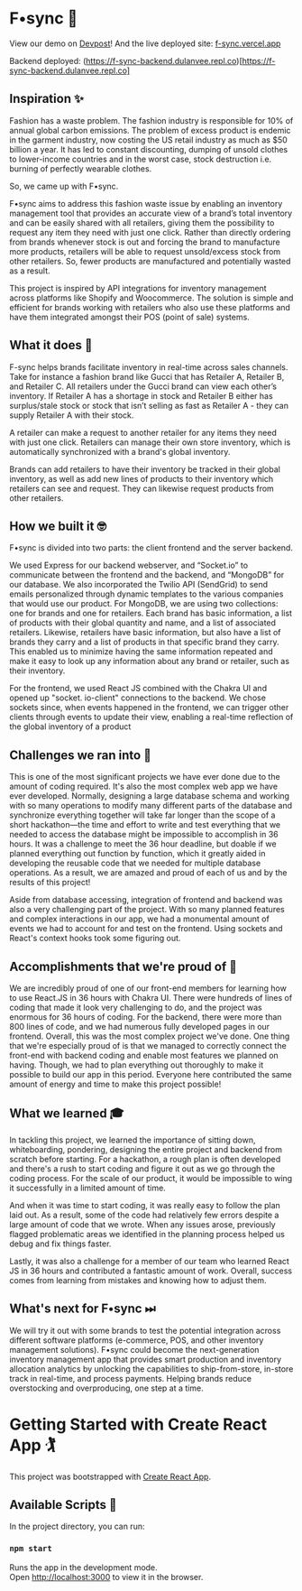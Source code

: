 # F•sync 🚀

View our demo on [Devpost](https://devpost.com/software/f-sync)!
And the live deployed site: [f-sync.vercel.app](https://f-sync.vercel.app/)

Backend deployed: (https://f-sync-backend.dulanvee.repl.co)[https://f-sync-backend.dulanvee.repl.co]

## Inspiration ✨
Fashion has a waste problem. The fashion industry is responsible for 10% of annual global carbon emissions. The problem of excess product is endemic in the garment industry, now costing the US retail industry as much as $50 billion a year. It has led to constant discounting, dumping of unsold clothes to lower-income countries and in the worst case, stock destruction i.e. burning of perfectly wearable clothes.

So, we came up with F•sync.

F•sync aims to address this fashion waste issue by enabling an inventory management tool that provides an accurate view of a brand’s total inventory and can be easily shared with all retailers, giving them the possibility to request any item they need with just one click. Rather than directly ordering from brands whenever stock is out and forcing the brand to manufacture more products, retailers will be able to request unsold/excess stock from other retailers. So, fewer products are manufactured and potentially wasted as a result.

This project is inspired by API integrations for inventory management across platforms like Shopify and Woocommerce. The solution is simple and efficient for brands working with retailers who also use these platforms and have them integrated amongst their POS (point of sale) systems.

## What it does 🧨
F-sync helps brands facilitate inventory in real-time across sales channels. Take for instance a fashion brand like Gucci that has Retailer A, Retailer B, and Retailer C. All retailers under the Gucci brand can view each other’s inventory. If Retailer A has a shortage in stock and Retailer B either has surplus/stale stock or stock that isn’t selling as fast as Retailer A - they can supply Retailer A with their stock. 

A retailer can make a request to another retailer for any items they need with just one click. Retailers can manage their own store inventory, which is automatically synchronized with a brand's global inventory. 

Brands can add retailers to have their inventory be tracked in their global inventory, as well as add new lines of products to their inventory which retailers can see and request. They can likewise request products from other retailers.

## How we built it 🤓
F•sync is divided into two parts: the client frontend and the server backend. 

We used Express for our backend webserver, and “Socket.io” to communicate between the frontend and the backend, and “MongoDB” for our database. We also incorporated the Twilio API (SendGrid) to send emails personalized through dynamic templates to the various companies that would use our product. For MongoDB, we are using two collections: one for brands and one for retailers. Each brand has basic information, a list of products with their global quantity and name, and a list of associated retailers. Likewise, retailers have basic information, but also have a list of brands they carry and a list of products in that specific brand they carry. This enabled us to minimize having the same information repeated and make it easy to look up any information about any brand or retailer, such as their inventory.

For the frontend, we used React JS combined with the Chakra UI and opened up "socket. io-client" connections to the backend. We chose sockets since, when events happened in the frontend, we can trigger other clients through events to update their view, enabling a real-time reflection of the global inventory of a product

## Challenges we ran into 🥊
This is one of the most significant projects we have ever done due to the amount of coding required. It's also the most complex web app we have ever developed. Normally, designing a large database schema and working with so many operations to modify many different parts of the database and synchronize everything together will take far longer than the scope of a short hackathon—the time and effort to write and test everything that we needed to access the database might be impossible to accomplish in 36 hours. It was a challenge to meet the 36 hour deadline, but doable if we planned everything out function by function, which it greatly aided in developing the reusable code that we needed for multiple database operations. As a result, we are amazed and proud of each of us and by the results of this project! 

Aside from database accessing, integration of frontend and backend was also a very challenging part of the project. With so many planned features and complex interactions in our app, we had a monumental amount of events we had to account for and test on the frontend. Using sockets and React's context hooks took some figuring out.

## Accomplishments that we're proud of 🥂
We are incredibly proud of one of our front-end members for learning how to use React.JS in 36 hours with Chakra UI. There were hundreds of lines of coding that made it look very challenging to do, and the project was enormous for 36 hours of coding. For the backend, there were more than 800 lines of code, and we had numerous fully developed pages in our frontend. Overall, this was the most complex project we've done. One thing that we're especially proud of is that we managed to correctly connect the front-end with backend coding and enable most features we planned on having. Though, we had to plan everything out thoroughly to make it possible to build our app in this period. Everyone here contributed the same amount of energy and time to make this project possible! 

## What we learned 🎓
In tackling this project, we learned the importance of sitting down, whiteboarding, pondering, designing the entire project and backend from scratch before starting. For a hackathon, a rough plan is often developed and there's a rush to start coding and figure it out as we go through the coding process. For the scale of our product, it would be impossible to wing it successfully in a limited amount of time. 

And when it was time to start coding, it was really easy to follow the plan laid out. As a result, some of the code had relatively few errors despite a large amount of code that we wrote. When any issues arose, previously flagged problematic areas we identified in the planning process helped us debug and fix things faster.

Lastly, it was also a challenge for a member of our team who learned React JS in 36 hours and contributed a fantastic amount of work. Overall, success comes from learning from mistakes and knowing how to adjust them. 

## What's next for F•sync ⏭
We will try it out with some brands to test the potential integration across different software platforms (e-commerce, POS, and other inventory management solutions). F•sync could become the next-generation inventory management app that provides smart production and inventory allocation analytics by unlocking the capabilities to ship-from-store, in-store track in real-time, and process payments. Helping brands reduce overstocking and overproducing, one step at a time. 

# Getting Started with Create React App 🏌️‍

This project was bootstrapped with [Create React App](https://github.com/facebook/create-react-app).

## Available Scripts 💱

In the project directory, you can run:

### `npm start`

Runs the app in the development mode.\
Open [http://localhost:3000](http://localhost:3000) to view it in the browser.
